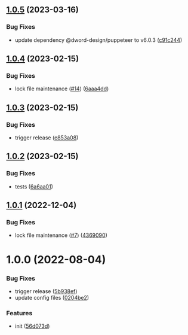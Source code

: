## [1.0.5](https://github.com/dword-design/buefy-svg-icon/compare/v1.0.4...v1.0.5) (2023-03-16)


### Bug Fixes

* update dependency @dword-design/puppeteer to v6.0.3 ([c91c244](https://github.com/dword-design/buefy-svg-icon/commit/c91c2442b4b4169196013d09ec7404210651392f))

## [1.0.4](https://github.com/dword-design/buefy-svg-icon/compare/v1.0.3...v1.0.4) (2023-02-15)


### Bug Fixes

* lock file maintenance ([#14](https://github.com/dword-design/buefy-svg-icon/issues/14)) ([6aaa4dd](https://github.com/dword-design/buefy-svg-icon/commit/6aaa4ddcb1f3701c69d15db10bef9450d5379902))

## [1.0.3](https://github.com/dword-design/buefy-svg-icon/compare/v1.0.2...v1.0.3) (2023-02-15)


### Bug Fixes

* trigger release ([e853a08](https://github.com/dword-design/buefy-svg-icon/commit/e853a0899d44d027ab3c9eafcf5d7b34389558bb))

## [1.0.2](https://github.com/dword-design/buefy-svg-icon/compare/v1.0.1...v1.0.2) (2023-02-15)


### Bug Fixes

* tests ([6a6aa01](https://github.com/dword-design/buefy-svg-icon/commit/6a6aa012c373c9f133080b5940bb97554e83df32))

## [1.0.1](https://github.com/dword-design/buefy-svg-icon/compare/v1.0.0...v1.0.1) (2022-12-04)


### Bug Fixes

* lock file maintenance ([#7](https://github.com/dword-design/buefy-svg-icon/issues/7)) ([4369090](https://github.com/dword-design/buefy-svg-icon/commit/43690906b09f9bb107817ddd7531a35ad7d7793f))

# 1.0.0 (2022-08-04)


### Bug Fixes

* trigger release ([5b938ef](https://github.com/dword-design/buefy-svg-icon/commit/5b938efcd939e5dcea72babd8849dcf51cb6341e))
* update config files ([0204be2](https://github.com/dword-design/buefy-svg-icon/commit/0204be28661e7758b04e8c57bb1ca07f6005bf0b))


### Features

* init ([56d073d](https://github.com/dword-design/buefy-svg-icon/commit/56d073dad5dcf4ecb214033b0f0c7021b7225841))
